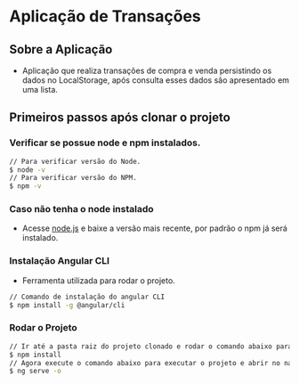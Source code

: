 # Aplicação de Transações

## Sobre a Aplicação
- Aplicação que realiza transações de compra e venda persistindo os dados no LocalStorage, após consulta esses dados são apresentado em uma lista.

## Primeiros passos após clonar o projeto
### Verificar se possue node e npm instalados.
```sh
// Para verificar versão do Node.
$ node -v
// Para verificar versão do NPM.
$ npm -v
```

### Caso não tenha o node instalado
- Acesse [node.js](https://nodejs.org/en/) e baixe a versão mais recente, por padrão o npm já será instalado.


### Instalação Angular CLI
- Ferramenta utilizada para rodar o projeto.
```sh
// Comando de instalação do angular CLI
$ npm install -g @angular/cli
```

### Rodar o Projeto
```sh
// Ir até a pasta raiz do projeto clonado e rodar o comando abaixo para instalar todas as dependências
$ npm install
// Agora execute o comando abaixo para executar o projeto e abrir no navegador
$ ng serve -o
```